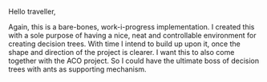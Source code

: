 Hello traveller, 

Again, this is a bare-bones, work-i-progress implementation. I created this with a sole purpose of having a nice, neat and controllable environment for creating decision trees.
With time I intend to build up upon it, once the shape and direction of the project is clearer. I want this to also come together with the ACO project. So I could have the ultimate boss of decision trees with ants as supporting mechanism.
